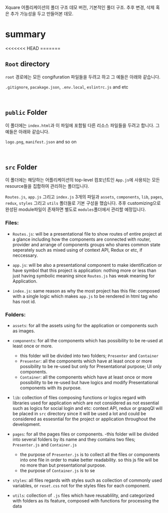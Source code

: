Xquare 어플리케이션의 폴더 구조 데모 버전, 기본적인 풀더 구조.
추후 변경, 삭제 혹은 추가 가능성을 두고 만들어본 데모.

<h1> summary </h1>
<<<<<<< HEAD
=======


<br>

## `Root` directory

`root` 경로에는 모든 congifuration 파일들을 두려고 하고 그 예들은 아래와 같습니다.

`.gitignore`, `pacakage.json`, `.env.local`, `eslintrc.js` and etc

<br>

## `public` Folder

이 폴더에는 `index.html`과 이 파일에 포함될 다른 리소스 파일들을 두려고 합니다. 그 예들은 아래와 같습니다.

`logo.png`, `manifest.json` and so on

<br>

## `src` Folder

이 폴더에는 해당하는 어플리케이션의 top-level 컴포넌트인 `App.js`에 사용되는 모든 resource들을 집합하여 관리하는 폴더입니다.

`Routes.js`, `app.js` 그리고 `index.js` 3개의 파일과
`assets`, `components`, `lib`, `pages`, `redux`, `styles` 그리고 `utils` 폴더들로 기본 구성을 했습니다.
추후 customizing으로 완성된 module파일이 존재하면 별도로 `modules`폴더에서 관리할 예정입니다.

### Files:

- `Routes.js`: will be a presentational file to show routes of entire project at a glance including how the components are connected with router, provider and arrange of components groups who shares common state seperately such as mixed using of context API, Redux or etc, if neccessary.

- `app.js`: will be also a presentational component to make identification or have symbol that this project is application: nothing more or less than just having symbolic meaning since `Routes.js` has weak meaning for Application.

- `index.js`: same reason as why the most project has this file: composed with a single logic which makes `app.js` to be rendered in html tag who has root id.

### Folders:

- `assets`: for all the assets using for the application or components such as images.

- `components`: for all the components which has possibility to be re-used at least once or more.
    - this folder will be divided into two folders; `Presenter` and `Container`
    - `Presenter`: all the components which have at least once or more possibility to be re-used but only for Presentational purpose; UI only components.
    - `Container`: all the components which have at least once or more possibility to be re-used but have logics and modify Presentational components with its purpose. 

- `lib`: collection of files composing functions or logics regard with libraries used for application which are not considered as not essential such as logics for social login and etc: context API, redux or grapqQl will be placed in `src` directory since it will be used a lot and could be considered as essesntial for the project or application throughout the development.

- `pages`: for all the pages files or components.
    -this folder will be divided into several folders by its name and they contains two files; `Presenter.js` and `Container.js`
    - the purpose of  `Presenter.js` is to collect all the files or components into one file in order to make better readability. so this js file will be no more than but presentational purpose.
    - the purpose of `Container.js` is to se

- `styles`: all files regards with styles such as collection of commonly used variables, or `reset.css` not for the styles files for each component.

- `utils`: collection of `.js` files which have reusablility, and categorized with folders as its feature, composed with functions for processing the data
